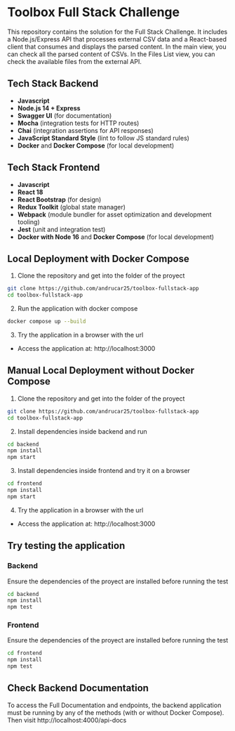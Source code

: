 # Toolbox Full Stack Challenge
This repository contains the solution for the Full Stack Challenge.
It includes a Node.js/Express API that processes external CSV data and a React-based client that consumes and displays the parsed content.
In the main view, you can check all the parsed content of CSVs. In the Files List view, you can check the available files from the external API.

## Tech Stack Backend
- **Javascript**
- **Node.js 14 + Express**
- **Swagger UI** (for documentation)
- **Mocha** (integration tests for HTTP routes)
- **Chai** (integration assertions for API responses)
- **JavaScript Standard Style** (lint to follow JS standard rules)
- **Docker** and **Docker Compose** (for local development)

## Tech Stack Frontend
- **Javascript**
- **React 18**
- **React Bootstrap** (for design)
- **Redux Toolkit** (global state manager)
- **Webpack** (module bundler for asset optimization and development tooling)
- **Jest** (unit and integration test)
- **Docker with Node 16** and **Docker Compose** (for local development)

## Local Deployment with Docker Compose

1. Clone the repository and get into the folder of the proyect
```bash
git clone https://github.com/andrucar25/toolbox-fullstack-app
cd toolbox-fullstack-app
```
2. Run the application with docker compose
```bash
docker compose up --build
```
3. Try the application in a browser with the url
+ Access the application at:
http://localhost:3000

## Manual Local Deployment without Docker Compose

1. Clone the repository and get into the folder of the proyect
```bash
git clone https://github.com/andrucar25/toolbox-fullstack-app
cd toolbox-fullstack-app
```
2. Install dependencies inside backend and run
```bash
cd backend
npm install
npm start
```
3. Install dependencies inside frontend and try it on a browser
```bash
cd frontend
npm install
npm start
```
4. Try the application in a browser with the url
+ Access the application at:
http://localhost:3000

## Try testing the application
### Backend
Ensure the dependencies of the proyect are installed before running the test
```bash
cd backend
npm install
npm test
```

### Frontend
Ensure the dependencies of the proyect are installed before running the test
```bash
cd frontend
npm install
npm test
```

## Check Backend Documentation
To access the Full Documentation and endpoints, the backend application must be running by any of the methods (with or without Docker Compose).
Then visit http://localhost:4000/api-docs

